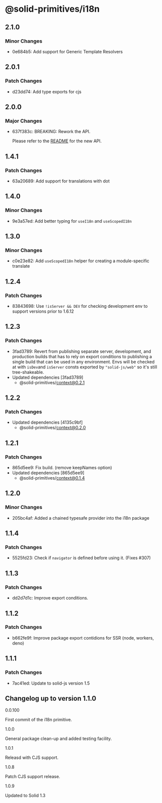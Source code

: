 # @solid-primitives/i18n

## 2.1.0

### Minor Changes

- 0e684b5: Add support for Generic Template Resolvers

## 2.0.1

### Patch Changes

- d23dd74: Add type exports for cjs

## 2.0.0

### Major Changes

- 637f383c: BREAKING: Rework the API.

  Please refer to the [README](https://github.com/solidjs-community/solid-primitives/tree/main/packages/i18n#readme) for the new API.

## 1.4.1

### Patch Changes

- 63a20689: Add support for translations with dot

## 1.4.0

### Minor Changes

- 9e3a57ed: Add better typing for `useI18n` and `useScopedI18n`

## 1.3.0

### Minor Changes

- c0e23e82: Add `useScopedI18n` helper for creating a module-specific translate

## 1.2.4

### Patch Changes

- 83843698: Use `!isServer && DEV` for checking development env to support versions prior to 1.6.12

## 1.2.3

### Patch Changes

- 3fad3789: Revert from publishing separate server, development, and production builds that has to rely on export conditions
  to publishing a single build that can be used in any environment.
  Envs will be checked at with `isDev`and `isServer` consts exported by `"solid-js/web"` so it's still tree-shakeable.
- Updated dependencies [3fad3789]
  - @solid-primitives/context@0.2.1

## 1.2.2

### Patch Changes

- Updated dependencies [4135c9bf]
  - @solid-primitives/context@0.2.0

## 1.2.1

### Patch Changes

- 865d5ee9: Fix build. (remove keepNames option)
- Updated dependencies [865d5ee9]
  - @solid-primitives/context@0.1.4

## 1.2.0

### Minor Changes

- 205bc4af: Added a chained typesafe provider into the i18n package

## 1.1.4

### Patch Changes

- 5525fd23: Check if `navigator` is defined before using it. (Fixes #307)

## 1.1.3

### Patch Changes

- dd2d7d1c: Improve export conditions.

## 1.1.2

### Patch Changes

- b662fe9f: Improve package export contidions for SSR (node, workers, deno)

## 1.1.1

### Patch Changes

- 7ac41ed: Update to solid-js version 1.5

## Changelog up to version 1.1.0

0.0.100

First commit of the i18n primitive.

1.0.0

General package clean-up and added testing facility.

1.0.1

Releasd with CJS support.

1.0.8

Patch CJS support release.

1.0.9

Updated to Solid 1.3
